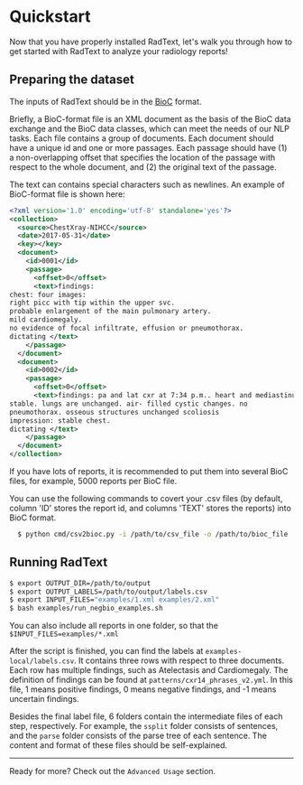 # Quickstart

Now that you have properly installed RadText, let's walk you through how to get started with RadText to analyze your radiology reports!


## Preparing the dataset
    
The inputs of RadText should be in the [BioC](http://bioc.sourceforge.net/>) format. 

Briefly, a BioC-format file is an XML document as the basis of the BioC data exchange and the BioC data classes, which can meet the needs of our NLP tasks. Each file contains a group of documents. Each document should have a unique id and one or more passages. Each passage should have (1) a non-overlapping offset that specifies the location of the passage with respect to the whole document, and (2) the original text of the passage. 

The text can contains special characters such as newlines. An example of BioC-format file is shown here:
   
```xml
<?xml version='1.0' encoding='utf-8' standalone='yes'?>
<collection>
  <source>ChestXray-NIHCC</source>
  <date>2017-05-31</date>
  <key></key>
  <document>
    <id>0001</id>
    <passage>
      <offset>0</offset>
      <text>findings:
chest: four images:
right picc with tip within the upper svc.
probable enlargement of the main pulmonary artery.
mild cardiomegaly.
no evidence of focal infiltrate, effusion or pneumothorax.
dictating </text>
    </passage>
  </document>
  <document>
    <id>0002</id>
    <passage>
      <offset>0</offset>
      <text>findings: pa and lat cxr at 7:34 p.m.. heart and mediastinum are
stable. lungs are unchanged. air- filled cystic changes. no
pneumothorax. osseous structures unchanged scoliosis
impression: stable chest.
dictating </text>
    </passage>
  </document>
</collection>
```
If you have lots of reports, it is recommended to put them into several BioC files, for example, 5000 reports per BioC file.

You can use the following commands to covert your .csv files (by default, column 'ID' stores the report id, and columns 'TEXT' stores the reports) into BioC format.

```bash
  $ python cmd/csv2bioc.py -i /path/to/csv_file -o /path/to/bioc_file
```

## Running RadText

```bash
$ export OUTPUT_DIR=/path/to/output
$ export OUTPUT_LABELS=/path/to/output/labels.csv 
$ export INPUT_FILES="examples/1.xml examples/2.xml"
$ bash examples/run_negbio_examples.sh
```

You can also include all reports in one folder, so that the `$INPUT_FILES=examples/*.xml`

After the script is finished, you can find the labels at `examples-local/labels.csv`. It contains three rows with respect to three documents. Each row has multiple findings, such as Atelectasis and Cardiomegaly. The definition of findings can be found at `patterns/cxr14_phrases_v2.yml`. In this file, 1 means positive findings, 0 means negative findings, and -1 means uncertain findings.

Besides the final label file, 6 folders contain the intermediate files of each step, respectively. For example, the `ssplit` folder consists of sentences, and the `parse` folder consists of the parse tree of each sentence. The content and format of these files should be self-explained.

-----

Ready for more? Check out the `Advanced Usage` section.